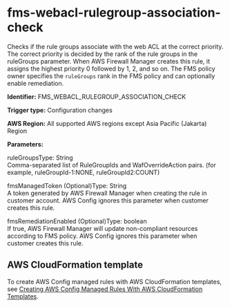 # fms\-webacl\-rulegroup\-association\-check<a name="fms-webacl-rulegroup-association-check"></a>

Checks if the rule groups associate with the web ACL at the correct priority\. The correct priority is decided by the rank of the rule groups in the ruleGroups parameter\. When AWS Firewall Manager creates this rule, it assigns the highest priority 0 followed by 1, 2, and so on\. The FMS policy owner specifies the `ruleGroups` rank in the FMS policy and can optionally enable remediation\.

**Identifier:** FMS\_WEBACL\_RULEGROUP\_ASSOCIATION\_CHECK

**Trigger type:** Configuration changes

**AWS Region:** All supported AWS regions except Asia Pacific \(Jakarta\) Region

**Parameters:**

ruleGroupsType: String  
Comma\-separated list of RuleGroupIds and WafOverrideAction pairs\. \(for example, ruleGroupId\-1:NONE, ruleGroupId2:COUNT\)

fmsManagedToken \(Optional\)Type: String  
A token generated by AWS Firewall Manager when creating the rule in customer account\. AWS Config ignores this parameter when customer creates this rule\.

fmsRemediationEnabled \(Optional\)Type: boolean  
If true, AWS Firewall Manager will update non\-compliant resources according to FMS policy\. AWS Config ignores this parameter when customer creates this rule\.

## AWS CloudFormation template<a name="w76aac11c31c17b7d279c15"></a>

To create AWS Config managed rules with AWS CloudFormation templates, see [Creating AWS Config Managed Rules With AWS CloudFormation Templates](aws-config-managed-rules-cloudformation-templates.md)\.